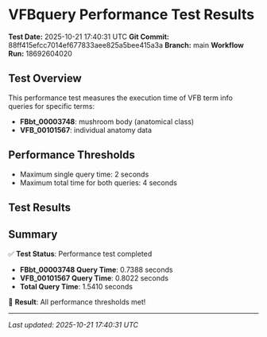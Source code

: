 # VFBquery Performance Test Results

**Test Date:** 2025-10-21 17:40:31 UTC
**Git Commit:** 88ff415efcc7014ef677833aee825a5bee415a3a
**Branch:** main
**Workflow Run:** 18692604020

## Test Overview

This performance test measures the execution time of VFB term info queries for specific terms:

- **FBbt_00003748**: mushroom body (anatomical class)
- **VFB_00101567**: individual anatomy data

## Performance Thresholds

- Maximum single query time: 2 seconds
- Maximum total time for both queries: 4 seconds

## Test Results



## Summary

✅ **Test Status**: Performance test completed

- **FBbt_00003748 Query Time**: 0.7388 seconds
- **VFB_00101567 Query Time**: 0.8022 seconds
- **Total Query Time**: 1.5410 seconds

🎉 **Result**: All performance thresholds met!

---
*Last updated: 2025-10-21 17:40:31 UTC*
